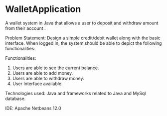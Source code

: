 # WalletApplication
A wallet system in Java that allows a user to deposit and withdraw amount from their account .


Problem Statement: Design a simple credit/debit wallet along with the basic interface.
When logged in, the system should be able to depict the following functionalities:

Functionalities:
1. Users are able to see the current balance.
2. Users are able to add money.
3. Users are able to withdraw money.
4. User Interface available.

Technologies used: Java and frameworks related to Java and MySql database.

IDE: Apache Netbeans 12.0

